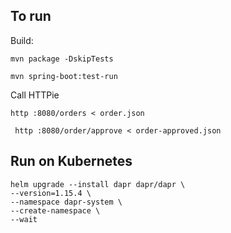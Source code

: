 ## To run
Build: 
```
mvn package -DskipTests
```

```
mvn spring-boot:test-run
```

Call HTTPie

```
http :8080/orders < order.json 
```

```
 http :8080/order/approve < order-approved.json
```

## Run on Kubernetes


```
helm upgrade --install dapr dapr/dapr \
--version=1.15.4 \
--namespace dapr-system \
--create-namespace \
--wait
```

```properties

```